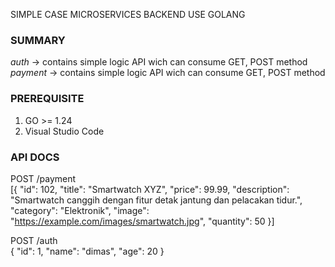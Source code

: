 SIMPLE CASE MICROSERVICES BACKEND USE GOLANG

### SUMMARY

_auth_ -> contains simple logic API wich can consume GET, POST method
_payment_ -> contains simple logic API wich can consume GET, POST method

### PREREQUISITE

1. GO >= 1.24
2. Visual Studio Code

### API DOCS

POST /payment <br />
[{
"id": 102,
"title": "Smartwatch XYZ",
"price": 99.99,
"description": "Smartwatch canggih dengan fitur detak jantung dan pelacakan tidur.",
"category": "Elektronik",
"image": "https://example.com/images/smartwatch.jpg",
"quantity": 50
}]

POST /auth <br />
{
"id": 1,
"name": "dimas",
"age": 20
}
